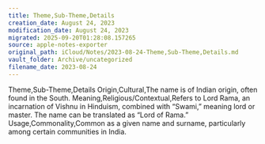 ```yaml
---
title: Theme,Sub-Theme,Details
creation_date: August 24, 2023
modification_date: August 24, 2023
migrated: 2025-09-20T01:28:08.157265
source: apple-notes-exporter
original_path: iCloud/Notes/2023-08-24-Theme,Sub-Theme,Details.md
vault_folder: Archive/uncategorized
filename_date: 2023-08-24
---
```



Theme,Sub-Theme,Details
Origin,Cultural,The name is of Indian origin, often found in the South.
Meaning,Religious/Contextual,Refers to Lord Rama, an incarnation of Vishnu in Hinduism, combined with “Swami,” meaning lord or master. The name can be translated as “Lord of Rama.”
Usage,Commonality,Common as a given name and surname, particularly among certain communities in India.
